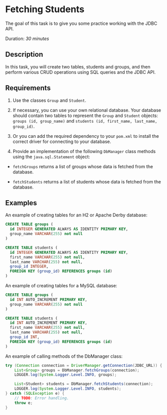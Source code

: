# Fetching Students

The goal of this task is to give you some practice working with the JDBC API.

Duration: *30 minutes*

## Description

In this task, you will create two tables, students and groups, and then perform various CRUD operations using SQL queries and the JDBC API. 

## Requirements

1) Use the classes `Group` and `Student`.

2) If necessary, you can use your own relational database. Your database should contain two tables to represent the `Group` and `Student` objects: `groups (id, group_name)` and `students (id, first_name, last_name, group_id)`. 

3) Or you can add the required dependency to your `pom.xml` to install the correct driver for connecting to your database. 

4) Provide an implementation of the following `DbManager` class methods using the `java.sql.Statement` object: 

- `fetchGroups` returns a list of groups whose data is fetched from the database. 

- `fetchStudents` returns a list of students whose data is fetched from the database. 

## Examples

An example of creating tables for an H2 or Apache Derby database:

```sql
CREATE TABLE groups (
  id INTEGER GENERATED ALWAYS AS IDENTITY PRIMARY KEY,
  group_name VARCHAR(255) not null
)

CREATE TABLE students (
  id INTEGER GENERATED ALWAYS AS IDENTITY PRIMARY KEY,
  first_name VARCHAR(255) not null,
  last_name VARCHAR(255) not null,
  group_id INTEGER,
  FOREIGN KEY (group_id) REFERENCES groups (id)
)
```

An example of creating tables for a MySQL database: 

```sql
CREATE TABLE groups (
  id INT AUTO_INCREMENT PRIMARY KEY,
  group_name VARCHAR(255) not null
)

CREATE TABLE students (
  id INT AUTO_INCREMENT PRIMARY KEY,
  first_name VARCHAR(255) not null,
  last_name VARCHAR(255) not null,
  group_id INT,
  FOREIGN KEY (group_id) REFERENCES groups (id)
)
```

An example of calling methods of the DbManager class:

```java
try (Connection connection = DriverManager.getConnection(JDBC_URL)) {
	List<Group> groups = DbManager.fetchGroups(connection);
	LOGGER.log(System.Logger.Level.INFO, groups);

	List<Student> students = DbManager.fetchStudents(connection);
	LOGGER.log(System.Logger.Level.INFO, students);
} catch (SQLException e) {
	// TODO: Error handling.
	throw e;
}
```
